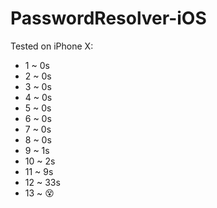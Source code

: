 # PasswordResolver-iOS

Tested on iPhone X:
- 1 ~ 0s
- 2 ~ 0s
- 3 ~ 0s
- 4 ~ 0s
- 5 ~ 0s
- 6 ~ 0s
- 7 ~ 0s
- 8 ~ 0s
- 9 ~ 1s
- 10 ~ 2s
- 11 ~ 9s
- 12 ~ 33s
- 13 ~ 😵